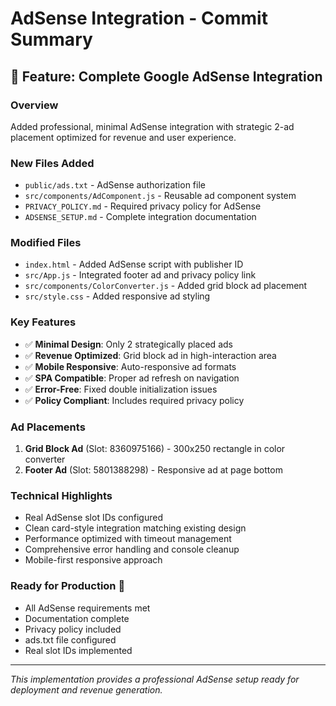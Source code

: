 # AdSense Integration - Commit Summary

## 🎯 **Feature: Complete Google AdSense Integration**

### **Overview**
Added professional, minimal AdSense integration with strategic 2-ad placement optimized for revenue and user experience.

### **New Files Added**
- `public/ads.txt` - AdSense authorization file
- `src/components/AdComponent.js` - Reusable ad component system  
- `PRIVACY_POLICY.md` - Required privacy policy for AdSense
- `ADSENSE_SETUP.md` - Complete integration documentation

### **Modified Files**
- `index.html` - Added AdSense script with publisher ID
- `src/App.js` - Integrated footer ad and privacy policy link
- `src/components/ColorConverter.js` - Added grid block ad placement
- `src/style.css` - Added responsive ad styling

### **Key Features**
- ✅ **Minimal Design**: Only 2 strategically placed ads
- ✅ **Revenue Optimized**: Grid block ad in high-interaction area
- ✅ **Mobile Responsive**: Auto-responsive ad formats
- ✅ **SPA Compatible**: Proper ad refresh on navigation
- ✅ **Error-Free**: Fixed double initialization issues
- ✅ **Policy Compliant**: Includes required privacy policy

### **Ad Placements**
1. **Grid Block Ad** (Slot: 8360975166) - 300x250 rectangle in color converter
2. **Footer Ad** (Slot: 5801388298) - Responsive ad at page bottom

### **Technical Highlights**
- Real AdSense slot IDs configured
- Clean card-style integration matching existing design
- Performance optimized with timeout management
- Comprehensive error handling and console cleanup
- Mobile-first responsive approach

### **Ready for Production** 🚀
- All AdSense requirements met
- Documentation complete
- Privacy policy included
- ads.txt file configured
- Real slot IDs implemented

---
*This implementation provides a professional AdSense setup ready for deployment and revenue generation.*
